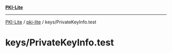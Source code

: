 [**PKI-Lite**](../../../README.md)

---

[PKI-Lite](../../../README.md) / [pki-lite](../../README.md) / keys/PrivateKeyInfo.test

# keys/PrivateKeyInfo.test
